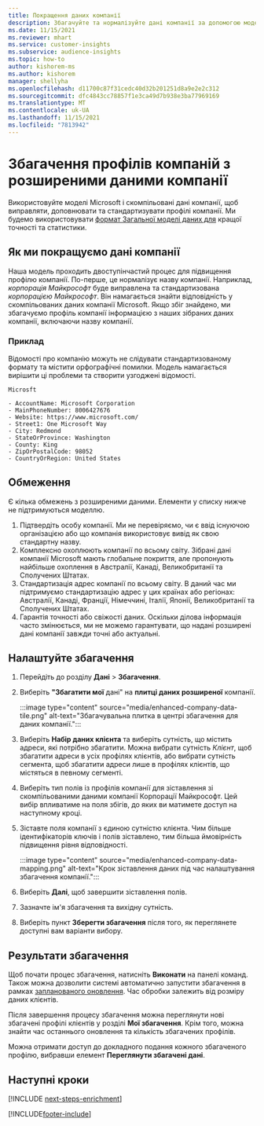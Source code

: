 ```yaml
---
title: Покращення даних компанії
description: Збагачуйте та нормалізуйте дані компанії за допомогою моделей Microsoft.
ms.date: 11/15/2021
ms.reviewer: mhart
ms.service: customer-insights
ms.subservice: audience-insights
ms.topic: how-to
author: kishorem-ms
ms.author: kishorem
manager: shellyha
ms.openlocfilehash: d11700c87f31cedc40d32b201251d8a9e2e2c312
ms.sourcegitcommit: dfc4843cc78857f1e3ca49d7b938e3ba77969169
ms.translationtype: MT
ms.contentlocale: uk-UA
ms.lasthandoff: 11/15/2021
ms.locfileid: "7813942"
---
```

# <a name="enrichment-of-company-profiles-with-enhanced-company-data"></a>Збагачення профілів компаній з розширеними даними компанії

Використовуйте моделі Microsoft і скомпільовані дані компанії, щоб виправляти, доповнювати та стандартизувати профілі компанії. Ми будемо використовувати [формат Загальної моделі даних для](/common-data-model/schema/core/applicationcommon/account) кращої точності та статистики.

## <a name="how-we-enhance-company-data"></a>Як ми покращуємо дані компанії

Наша модель проходить двоступінчастий процес для підвищення профілю компанії. По-перше, це нормалізує назву компанії. Наприклад, *корпорація Майкрософт* буде виправлена та стандартизована *корпорацією Майкрософт*. Він намагається знайти відповідність у скомпільованих даних компанії Microsoft. Якщо збіг знайдено, ми збагачуємо профіль компанії інформацією з наших зібраних даних компанії, включаючи назву компанії.


### <a name="example"></a>Приклад

Відомості про компанію можуть не слідувати стандартизованому формату та містити орфографічні помилки. Модель намагається вирішити ці проблеми та створити узгоджені відомості.

```Input
Microsft
```

```Output
- AccountName: Microsoft Corporation
- MainPhoneNumber: 8006427676
- Website: https://www.microsoft.com/
- Street1: One Microsoft Way
- City: Redmond
- StateOrProvince: Washington
- County: King
- ZipOrPostalCode: 98052
- CountryOrRegion: United States
```

## <a name="limitations"></a>Обмеження

Є кілька обмежень з розширеними даними. Елементи у списку нижче не підтримуються моделлю.

1.  Підтвердіть особу компанії. Ми не перевіряємо, чи є ввід існуючою організацією або що компанія використовує вивід як свою стандартну назву.
2.  Комплексно охоплюють компанії по всьому світу. Зібрані дані компанії Microsoft мають глобальне покриття, але пропонують найбільше охоплення в Австралії, Канаді, Великобританії та Сполучених Штатах.
3.  Стандартизація адрес компанії по всьому світу. В даний час ми підтримуємо стандартизацію адрес у цих країнах або регіонах: Австралії, Канаді, Франції, Німеччині, Італії, Японії, Великобританії та Сполучених Штатах.
4.  Гарантія точності або свіжості даних. Оскільки ділова інформація часто змінюється, ми не можемо гарантувати, що надані розширені дані компанії завжди точні або актуальні.

## <a name="configure-the-enrichment"></a>Налаштуйте збагачення

1. Перейдіть до розділу **Дані** > **Збагачення**.

1. Виберіть **"Збагатити мої** дані" на **плитці даних розширеної** компанії.

   :::image type="content" source="media/enhanced-company-data-tile.png" alt-text="Збагачувальна плитка в центрі збагачення для даних компанії.":::

1. Виберіть **Набір даних клієнта** та виберіть сутність, що містить адреси, які потрібно збагатити. Можна вибрати сутність *Клієнт*, щоб збагатити адреси в усіх профілях клієнтів, або вибрати сутність сегмента, щоб збагатити адреси лише в профілях клієнтів, що містяться в певному сегменті.

1. Виберіть тип полів із профілів компанії для зіставлення зі скомпільованими даними компанії Корпорації Майкрософт. Цей вибір впливатиме на поля збігів, до яких ви матимете доступ на наступному кроці.

1.  Зіставте поля компанії з єдиною сутністю клієнта. Чим більше ідентифікаторів ключів і полів зіставлено, тим більша ймовірність підвищення рівня відповідності.

    :::image type="content" source="media/enhanced-company-data-mapping.png" alt-text="Крок зіставлення даних під час налаштування збагачення компанії.":::

1. Виберіть **Далі**, щоб завершити зіставлення полів.

1. Зазначте ім'я збагачення та вихідну сутність.

1. Виберіть пункт **Зберегти збагачення** після того, як переглянете доступні вам варіанти вибору.

## <a name="enrichment-results"></a>Результати збагачення

Щоб почати процес збагачення, натисніть **Виконати** на панелі команд. Також можна дозволити системі автоматично запустити збагачення в рамках [запланованого оновлення](system.md#schedule-tab). Час обробки залежить від розміру даних клієнтів.

Після завершення процесу збагачення можна переглянути нові збагачені профілі клієнтів у розділі **Мої збагачення**. Крім того, можна знайти час останнього оновлення та кількість збагачених профілів.

Можна отримати доступ до докладного подання кожного збагаченого профілю, вибравши елемент **Переглянути збагачені дані**.

## <a name="next-steps"></a>Наступні кроки

[!INCLUDE [next-steps-enrichment](../includes/next-steps-enrichment.md)]

[!INCLUDE[footer-include](../includes/footer-banner.md)]
